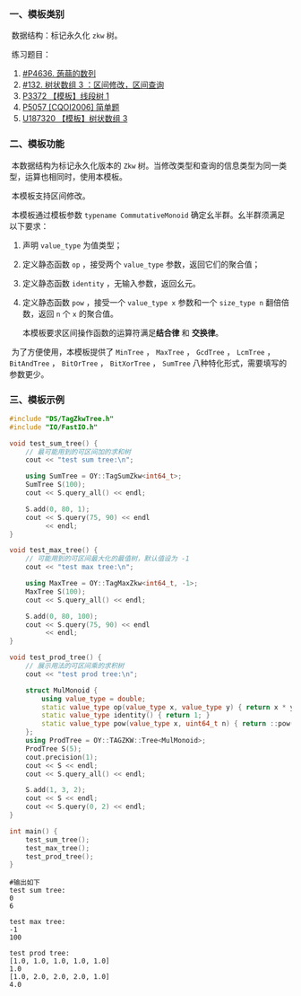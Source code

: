 ### 一、模板类别

​	数据结构：标记永久化 `zkw` 树。

​	练习题目：

1. [#P4636. 蒟蒻的数列](https://new.bzoj.org:88/p/P4636)
2. [#132. 树状数组 3 ：区间修改，区间查询](https://loj.ac/p/132)
3. [P3372 【模板】线段树 1](https://www.luogu.com.cn/problem/P3372)
4. [P5057 [CQOI2006] 简单题](https://www.luogu.com.cn/problem/P5057)
5. [U187320 【模板】树状数组 3](https://www.luogu.com.cn/problem/U187320)

### 二、模板功能

​		本数据结构为标记永久化版本的 `Zkw` 树。当修改类型和查询的信息类型为同一类型，运算也相同时，使用本模板。

​		本模板支持区间修改。

​		本模板通过模板参数 `typename CommutativeMonoid` 确定幺半群。幺半群须满足以下要求：

1. 声明 `value_type` 为值类型；

2. 定义静态函数 `op` ，接受两个 `value_type` 参数，返回它们的聚合值；

3. 定义静态函数 `identity` ，无输入参数，返回幺元。

4. 定义静态函数 `pow` ，接受一个 `value_type x` 参数和一个 `size_type n` 翻倍倍数，返回 `n` 个 `x` 的聚合值。


    本模板要求区间操作函数的运算符满足**结合律** 和 **交换律**。

​		为了方便使用，本模板提供了 `MinTree` ， `MaxTree` ， `GcdTree` ， `LcmTree` ， `BitAndTree` ， `BitOrTree` ， `BitXorTree` ， `SumTree` 八种特化形式，需要填写的参数更少。

### 三、模板示例

```c++
#include "DS/TagZkwTree.h"
#include "IO/FastIO.h"

void test_sum_tree() {
    // 最可能用到的可区间加的求和树
    cout << "test sum tree:\n";

    using SumTree = OY::TagSumZkw<int64_t>;
    SumTree S(100);
    cout << S.query_all() << endl;

    S.add(0, 80, 1);
    cout << S.query(75, 90) << endl
         << endl;
}

void test_max_tree() {
    // 可能用到的可区间最大化的最值树，默认值设为 -1
    cout << "test max tree:\n";

    using MaxTree = OY::TagMaxZkw<int64_t, -1>;
    MaxTree S(100);
    cout << S.query_all() << endl;

    S.add(0, 80, 100);
    cout << S.query(75, 90) << endl
         << endl;
}

void test_prod_tree() {
    // 展示用法的可区间乘的求积树
    cout << "test prod tree:\n";

    struct MulMonoid {
        using value_type = double;
        static value_type op(value_type x, value_type y) { return x * y; }
        static value_type identity() { return 1; }
        static value_type pow(value_type x, uint64_t n) { return ::pow(x, n); }
    };
    using ProdTree = OY::TAGZKW::Tree<MulMonoid>;
    ProdTree S(5);
    cout.precision(1);
    cout << S << endl;
    cout << S.query_all() << endl;

    S.add(1, 3, 2);
    cout << S << endl;
    cout << S.query(0, 2) << endl;
}

int main() {
    test_sum_tree();
    test_max_tree();
    test_prod_tree();
}
```

```
#输出如下
test sum tree:
0
6

test max tree:
-1
100

test prod tree:
[1.0, 1.0, 1.0, 1.0, 1.0]
1.0
[1.0, 2.0, 2.0, 2.0, 1.0]
4.0

```

